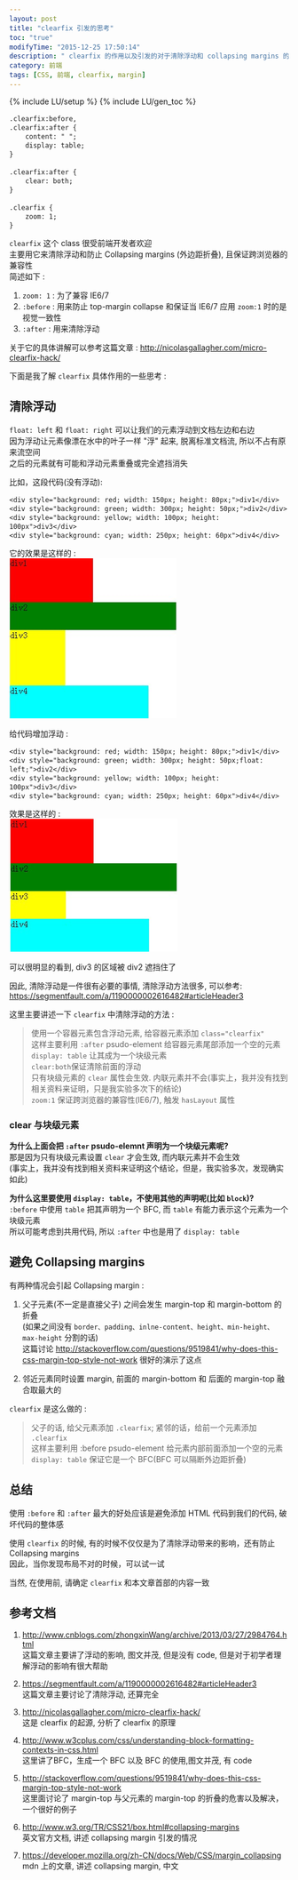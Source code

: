 ```yaml
---
layout: post
title: "clearfix 引发的思考"
toc: "true"
modifyTime: "2015-12-25 17:50:14"
description: " clearfix 的作用以及引发的对于清除浮动和 collapsing margins 的思考"
category: 前端
tags: [CSS, 前端, clearfix, margin]
---
```

{% include LU/setup %}
{% include LU/gen_toc %}


    .clearfix:before, 
    .clearfix:after {
        content: " ";
        display: table;
    }

    .clearfix:after {
        clear: both;
    }

    .clearfix {
        zoom: 1;
    }


`clearfix` 这个 class 很受前端开发者欢迎  
主要用它来清除浮动和防止 Collapsing margins (外边距折叠), 且保证跨浏览器的兼容性  
简述如下 :  

1. `zoom: 1` : 为了兼容 IE6/7  
2. `:before` : 用来防止 top-margin collapse 和保证当 IE6/7 应用 `zoom:1` 时的是视觉一致性  
3. `:after` : 用来清除浮动  

关于它的具体讲解可以参考这篇文章 : <http://nicolasgallagher.com/micro-clearfix-hack/>  

下面是我了解 `clearfix` 具体作用的一些思考 :  

## 清除浮动

`float: left` 和 `float: right` 可以让我们的元素浮动到文档左边和右边  
因为浮动让元素像漂在水中的叶子一样 "浮" 起来, 脱离标准文档流, 所以不占有原来流空间  
之后的元素就有可能和浮动元素重叠或完全遮挡消失  

比如，这段代码(没有浮动):  

	<div style="background: red; width: 150px; height: 80px;">div1</div>
	<div style="background: green; width: 300px; height: 50px;">div2</div>
	<div style="background: yellow; width: 100px; height: 100px">div3</div>
	<div style="background: cyan; width: 250px; height: 60px">div4</div>

它的效果是这样的 :  
![float-normal](/assets/imgs/css-clearfix/float-normal.jpg)

给代码增加浮动 :  

    <div style="background: red; width: 150px; height: 80px;">div1</div>
	<div style="background: green; width: 300px; height: 50px;float: left;">div2</div>
	<div style="background: yellow; width: 100px; height: 100px">div3</div>
	<div style="background: cyan; width: 250px; height: 60px">div4</div>

效果是这样的 :  
![float-left](/assets/imgs/css-clearfix/float-left.jpg)

可以很明显的看到, div3 的区域被 div2 遮挡住了  

因此, 清除浮动是一件很有必要的事情, 清除浮动方法很多, 可以参考: <https://segmentfault.com/a/1190000002616482#articleHeader3>    

这里主要讲述一下 `clearfix` 中清除浮动的方法 :  

> 使用一个容器元素包含浮动元素, 给容器元素添加 `class="clearfix"`  
> 这样主要利用 `:after` psudo-element 给容器元素尾部添加一个空的元素  
> `display: table` 让其成为一个块级元素  
> `clear:both`保证清除前面的浮动  
> 只有块级元素的 `clear` 属性会生效. 内联元素并不会(事实上，我并没有找到相关资料来证明，只是我实验多次下的结论)  
> `zoom:1` 保证跨浏览器的兼容性(IE6/7), 触发 `hasLayout` 属性  

### clear 与块级元素

**为什么上面会把 `:after` psudo-elemnt 声明为一个块级元素呢?**  
那是因为只有块级元素设置 `clear` 才会生效, 而内联元素并不会生效  
(事实上，我并没有找到相关资料来证明这个结论，但是，我实验多次，发现确实如此)  

**为什么这里要使用 `display: table`，不使用其他的声明呢(比如 `block`)?**  
`:before` 中使用 `table` 把其声明为一个 BFC, 而 `table` 有能力表示这个元素为一个块级元素  
所以可能考虑到共用代码, 所以 `:after` 中也是用了 `display: table`  


## 避免 Collapsing  margins

有两种情况会引起 Collapsing margin :  

1. 父子元素(不一定是直接父子) 之间会发生 margin-top 和 margin-bottom 的折叠  
   (如果之间没有 `border、padding、inlne-content、height、min-height、max-height` 分割的话)  
   这篇讨论 <http://stackoverflow.com/questions/9519841/why-does-this-css-margin-top-style-not-work> 很好的演示了这点  

2. 邻近元素同时设置 margin, 前面的 margin-bottom 和 后面的 margin-top 融合取最大的  

`clearfix` 是这么做的 :  

> 父子的话, 给父元素添加 `.clearfix`; 紧邻的话，给前一个元素添加 `.clearfix`  
> 这样主要利用 :before psudo-element 给元素内部前面添加一个空的元素  
> `display: table` 保证它是一个 BFC(BFC 可以隔断外边距折叠)  


## 总结

使用 `:before` 和 `:after` 最大的好处应该是避免添加 HTML 代码到我们的代码, 破坏代码的整体感  

使用 `clearfix` 的时候, 有的时候不仅仅是为了清除浮动带来的影响，还有防止 Collapsing margins  
因此，当你发现布局不对的时候，可以试一试  

当然, 在使用前, 请确定 `clearfix` 和本文章首部的内容一致  

## 参考文档　

1. <http://www.cnblogs.com/zhongxinWang/archive/2013/03/27/2984764.html>  
   这篇文章主要讲了浮动的影响, 图文并茂, 但是没有 code, 但是对于初学者理解浮动的影响有很大帮助  

2. <https://segmentfault.com/a/1190000002616482#articleHeader3>  
   这篇文章主要讨论了清除浮动, 还算完全  

3. <http://nicolasgallagher.com/micro-clearfix-hack/>  
   这是 clearfix 的起源, 分析了 clearfix 的原理  

4. <http://www.w3cplus.com/css/understanding-block-formatting-contexts-in-css.html>  
  这里讲了BFC，生成一个 BFC 以及 BFC 的使用,图文并茂, 有 code  

5. <http://stackoverflow.com/questions/9519841/why-does-this-css-margin-top-style-not-work>  
   这里面讨论了 margin-top 与父元素的 margin-top 的折叠的危害以及解决，一个很好的例子　

6. <http://www.w3.org/TR/CSS21/box.html#collapsing-margins>  
   英文官方文档, 讲述 collapsing margin 引发的情况  

7. <https://developer.mozilla.org/zh-CN/docs/Web/CSS/margin_collapsing>  
   mdn 上的文章, 讲述 collapsing margin, 中文  

